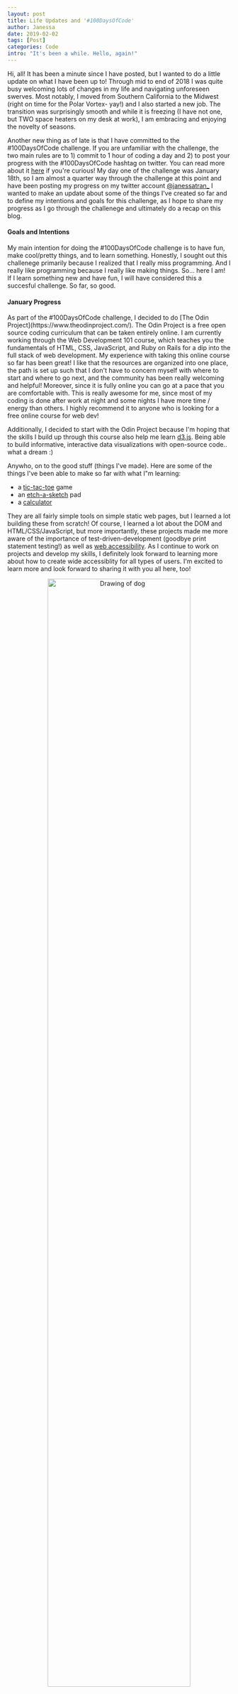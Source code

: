 ```yaml
---
layout: post
title: Life Updates and '#100DaysOfCode'
author: Janessa
date: 2019-02-02
tags: [Post]
categories: Code
intro: "It's been a while. Hello, again!"
---
```


Hi, all! It has been a minute since I have posted, but I wanted to do a little update on what I have been up to! Through mid to end of 2018 I was quite busy welcoming lots of changes in my life and navigating unforeseen swerves. Most notably, I moved from Southern California to the Midwest (right on time for the Polar Vortex- yay!) and I also started a new job. The transition was surprisingly smooth and while it is freezing (I have not one, but TWO space heaters on my desk at work), I am embracing and enjoying the novelty of seasons. 

Another new thing as of late is that I have committed to the #100DaysOfCode challenge. If you are unfamiliar with the challenge, the two main rules are to 1) commit to 1 hour of coding a day and 2) to post your progress with the #100DaysOfCode hashtag on twitter. You can read more about it [here](https://www.100daysofcode.com/) if you're curious! My day one of the challenge was January 18th, so I am almost a quarter way through the challenge at this point and have been posting my progress on my twitter account [@janessatran_](https://twitter.com/janessatran_) I wanted to make an update about some of the things I've created so far and to define my intentions and goals for this challenge, as I hope to share my progress as I go through the challenege and ultimately do a recap on this blog. 

<h4>Goals and Intentions</h4>
My main intention for doing the #100DaysOfCode challenge is to have fun, make cool/pretty things, and to learn something. Honestly, I sought out this challenege primarily because I realized that I really miss programming. And I really like programming because I really like making things. So... here I am! If I learn something new and have fun, I will have considered this a succesful challenge. So far, so good. 

<h4>January Progress</h4>
As part of the #100DaysOfCode challenge, I decided to do [The Odin Project](https://www.theodinproject.com/). The Odin Project is a free open source coding curriculum that can be taken entirely online. I am currently working through the Web Development 101 course, which teaches you the fundamentals of HTML, CSS, JavaScript, and Ruby on Rails for a dip into the full stack of web development. My experience with taking this online course so far has been great! I like that the resources are organized into one place, the path is set up such that I don't have to concern myself with where to start and where to go next, and the community has been really welcoming and helpful! Moreover, since it is fully online you can go at a pace that you are comfortable with. This is really awesome for me, since most of my coding is done after work at night and some nights I have more time / energy than others. I highly recommend it to anyone who is looking for a free online course for web dev! 

Additionally, I decided to start with the Odin Project because I'm hoping that the skills I build up through this course also help me learn [d3.js](https://d3js.org/). Being able to build informative, interactive data visualizations with open-source code.. what a dream :) 

Anywho, on to the good stuff (things I've made). Here are some of the things I've been able to make so far with what I"m learning:  
- a [tic-tac-toe](https://janessatran.github.io/tic-tac-toe/) game
- an [etch-a-sketch](https://janessatran.github.io/etch-a-sketch/) pad
- a [calculator](https://janessatran.github.io/calculator/)

They are all fairly simple tools on simple static web pages, but I learned a lot building these from scratch! Of course, I learned a lot about the DOM and HTML/CSS/JavaScript, but more importantly, these projects made me more aware of the importance of test-driven-development (goodbye print statement testing!) as well as [web accessibility](https://www.w3.org/standards/webdesign/accessibility). As I continue to work on projects and develop my skills, I definitely look forward to learning more about how to create wide accessiblity for all types of users. I'm excited to learn more and look forward to sharing it with you all here, too! 

<p align="center">
<img src="https://i.imgur.com/GDX6nao.png" alt="Drawing of dog" width="80%">
  <br>Here is a sketch of a happy dog I made with my etch-a-sketch pad. 
</p>
